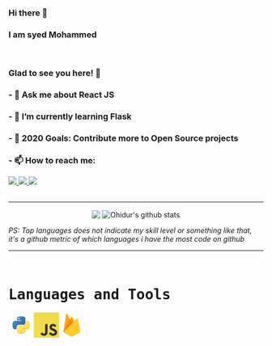 ### Hi there 👋

### I am syed Mohammed

<br />

### Glad to see you here! 🤩 &nbsp;

### - 🔭 Ask me about React JS

### - 🌱 I’m currently learning Flask

### - 🥅 2020 Goals: Contribute more to Open Source projects

### - 📫 How to reach me:

<div align="left">
  <a href="www.linkedin.com/in/syed-mohammed-rahimuddin-n-219623172">
    <img  width="50px" src="https://cdn.jsdelivr.net/npm/simple-icons@3.12.0/icons/linkedin.svg"/>
  </a>
  <a href="https://github.com/syedn22">
    <img   width="50px" src="https://cdn.jsdelivr.net/npm/simple-icons@v3/icons/github.svg" />
  </a>
  <a href="https://www.instagram.com/iamsyedrahim/">
    <img   width="50px" src="https://cdn.jsdelivr.net/npm/simple-icons@v3/icons/instagram.svg" />
  </a>
</div>

<br/>
<hr/>
<p align="center">
  <img align="center" src="https://github-readme-stats.vercel.app/api/top-langs/?username=syedn22&theme=radical&hide_langs_below=1&layout=compact" />
  <img align="center" src="https://github-readme-stats.vercel.app/api?username=syedn22&show_icons=true&theme=radical&line_height=21" alt="Ohidur's github stats"/>
</p>

_PS: Top languages does not indicate my skill level or something like that, it's a github metric of which languages i have the most code on github_
<hr/>
<br />

<!-- **Languages and Tools:** &nbsp; -->
<h1 style="font-family:monospace;"> Languages and Tools </h1>
<code><img align="left" height="50px" src="https://raw.githubusercontent.com/github/explore/80688e429a7d4ef2fca1e82350fe8e3517d3494d/topics/python/python.png"></code>
<code><img align="left" height="50px" src="https://raw.githubusercontent.com/github/explore/80688e429a7d4ef2fca1e82350fe8e3517d3494d/topics/javascript/javascript.png"></code>
<code><img align="left" height="50px" src="https://raw.githubusercontent.com/github/explore/80688e429a7d4ef2fca1e82350fe8e3517d3494d/topics/firebase/firebase.png"></code>
<code><img align="left" height="50px" src=""></code>

<!--
**syedn22/syedn22** is a ✨ _special_ ✨ repository because its `README.md` (this file) appears on your GitHub profile.

Here are some ideas to get you started:

- 🔭 I’m currently working on ...
- 🌱 I’m currently learning ...
- 👯 I’m looking to collaborate on ...
- 🤔 I’m looking for help with ...
- 💬 Ask me about ...
- 📫 How to reach me: ...
- 😄 Pronouns: ...
- ⚡ Fun fact: ...
-->
